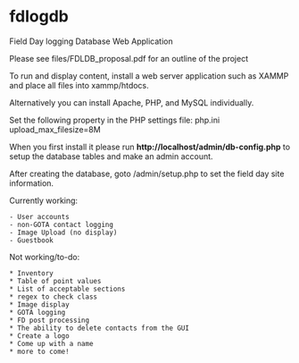 # fdlogdb
Field Day logging Database Web Application

Please see files/FDLDB_proposal.pdf for an outline of the project

To run and display content, install a web server application such as XAMMP and place all files into xammp/htdocs.

Alternatively you can install Apache, PHP, and MySQL individually.

Set the following property in the PHP settings file: php.ini
upload_max_filesize=8M

When you first install it please run **http://localhost/admin/db-config.php** to setup the database tables and make an admin account.

After creating the database, goto /admin/setup.php to set the field day site information. 

Currently working:

	- User accounts
	- non-GOTA contact logging
	- Image Upload (no display)
	- Guestbook
	
Not working/to-do:

	* Inventory
	* Table of point values
	* List of acceptable sections
	* regex to check class
	* Image display
	* GOTA logging
	* FD post processing
	* The ability to delete contacts from the GUI
	* Create a logo
	* Come up with a name
	* more to come!
